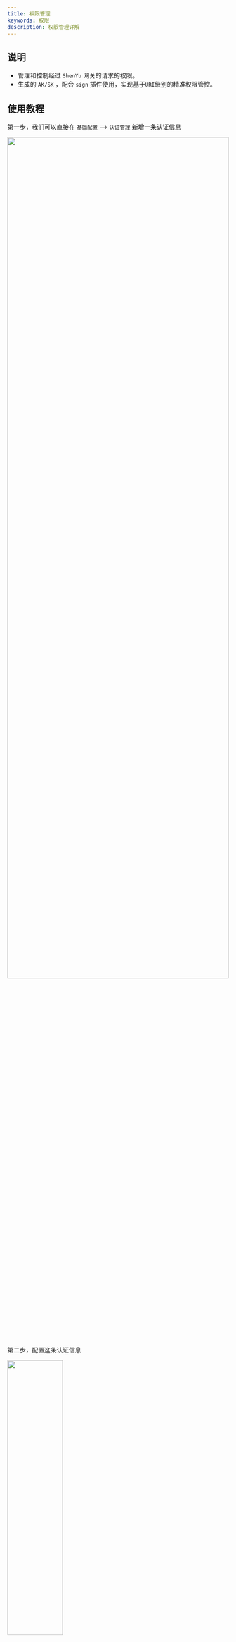 ```yaml
---
title: 权限管理
keywords: 权限
description: 权限管理详解
---
```


## 说明

- 管理和控制经过 `ShenYu` 网关的请求的权限。
- 生成的 `AK/SK` ，配合 `sign` 插件使用，实现基于`URI`级别的精准权限管控。

## 使用教程

 第一步，我们可以直接在 `基础配置` --> `认证管理` 新增一条认证信息

<img src="/img/shenyu/basicConfig/authorityManagement/auth_manages_add_zh.jpg" width="100%" height="70%" />

 第二步，配置这条认证信息

<img src="/img/shenyu/basicConfig/authorityManagement/auth_param_zh.jpg" width="50%" height="40%"/>

- 应用名称：这个账号关联的应用名称，可手动填写或下拉选择（数据来自元数据管理中配置的应用名称）
- 手机号：仅作为信息记录，<font color=red>在shenyu中无实际使用逻辑</font>
- APP参数：当请求的context path与应用名称相同时，向header中添加该值，键为 `appParam`。
- 用户ID：给该用户取一个名字，仅作为信息记录，<font color=red>在shenyu中无实际使用逻辑</font>
- 拓展信息：仅作为信息记录，<font color=red>在shenyu中无实际使用逻辑</font>
- 路径认证：开启后，该账号仅允许访问以下配置的资源路径
- 资源路径：允许访问的资源路径，支持路径匹配，如 `/order/**` 

点击确认后，生成一条认证信息，该信息包含 `AppKey` 和 `加密秘钥` ，即 `Sign` 插件中的 `AK/SK` 

 `Sign`插件的详细使用说明请参考： [Sign插件](../sign-plugin).

#### 路径操作

对已创建的认证信息，可以在认证信息列表的末尾进行 `路径操作` 

<img src="/img/shenyu/basicConfig/authorityManagement/auth_manage_modifyPath_zh.jpg" width="90%" height="80%"/>

- 左侧为<font color=red>可配置</font>的路径列表，右侧为<font color=red>允许该账号访问</font>的路径列表
- 勾选资源路径，点击中间的 `>` 或  `<` 将勾选的数据移动到对应列表中
- 左侧可配置路径列表可在账号信息行末尾点击 `编辑`，在弹框中的 `资源路径` 中进行添加

